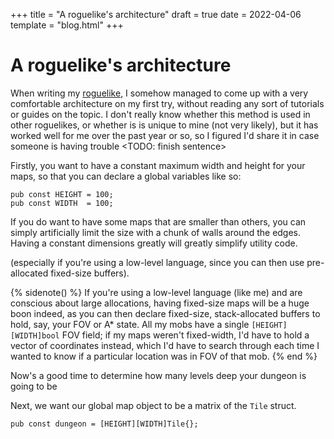 +++
title = "A roguelike's architecture"
draft = true
date = 2022-04-06
template = "blog.html"
+++

# A roguelike's architecture

When writing my [roguelike](//tilde.team/~kiedtl/blog/roguelike), I somehow
managed to come up with a very comfortable architecture on my first try, without
reading any sort of tutorials or guides on the topic. I don't really know
whether this method is used in other roguelikes, or whether is is unique to mine
(not very likely), but it has worked well for me over the past year or so, so
I figured I'd share it in case someone is having trouble <TODO: finish sentence>

Firstly, you want to have a constant maximum width and height for your maps, so
that you can declare a global variables like so:

```
pub const HEIGHT = 100;
pub const WIDTH  = 100;
```

If you do want to have some maps that are smaller than others, you can simply
artificially limit the size with a chunk of walls around the edges. Having a
constant dimensions greatly will greatly simplify utility code.

(especially if you're
using a low-level language, since you can then use pre-allocated fixed-size
buffers).

{% sidenote() %}
If you're using a low-level language (like me) and are conscious about large
allocations, having fixed-size maps will be a huge boon indeed, as you can then
declare fixed-size, stack-allocated buffers to hold, say, your FOV or A\* state.
All my mobs have a single `[HEIGHT][WIDTH]bool` FOV field; if my maps weren't
fixed-width, I'd have to hold a vector of coordinates instead, which I'd have to
search through each time I wanted to know if a particular location was in FOV of
that mob.
{% end %}

Now's a good time to determine how many levels deep your dungeon is going to be


Next, we want our global map object to be a matrix of the `Tile` struct.

```
pub const dungeon = [HEIGHT][WIDTH]Tile{};
```



